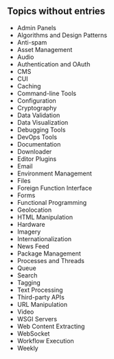 ## Topics without entries

* Admin Panels
* Algorithms and Design Patterns
* Anti-spam
* Asset Management
* Audio
* Authentication and OAuth
* CMS
* CUI
* Caching
* Command-line Tools
* Configuration
* Cryptography
* Data Validation
* Data Visualization
* Debugging Tools
* DevOps Tools
* Documentation
* Downloader
* Editor Plugins
* Email
* Environment Management
* Files
* Foreign Function Interface
* Forms
* Functional Programming
* Geolocation
* HTML Manipulation
* Hardware
* Imagery
* Internationalization
* News Feed
* Package Management
* Processes and Threads
* Queue
* Search
* Tagging
* Text Processing
* Third-party APIs
* URL Manipulation
* Video
* WSGI Servers
* Web Content Extracting
* WebSocket
* Workflow Execution
* Weekly
